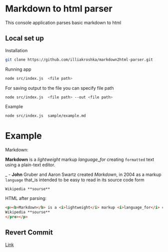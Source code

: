 # Markdown to html parser

This console application parses basic markdown to html 

## Local set up

Installation
```bash
git clone https://github.com/illiakroshka/markdown2html-parser.git
```

Running app
```bash
node src/index.js  <file path>
```

For saving output to the file you can specify file path
```bash
node src/index.js  <file path> --out <file path>
```

Example
```bash
node src/index.js  sample/example.md
```

# Example

Markdown:

**Markdown** is a _lightweight_ markup _language_for_ creating `formatted` text using a plain-text editor.

_ - **John** Gruber and Aaron Swartz created _Markdown_, in 2004 as a markup `language` that_is intended to be easy to read in its source code form

```
Wikipedia **sourse**
```

HTML after parsing: 

```html
<p><b>Markdown</b> is a <i>lightweight</i> markup <i>language_for</i> creating <tt>formatted</tt> text using a plain-text editor.</p><p>_ - <b>John</b> Gruber and Aaron Swartz created <i>Markdown</i>, in 2004 as a markup <tt>language</tt> that_is intended to be easy to read in its source code form</p><p><pre>
Wikipedia **sourse**
</pre></p>
```

## Revert Commit

[Link](https://github.com/illiakroshka/markdown2html-parser/commit/aa9f7a07e2c527422c9b04ae2ec7e12a6d98be74)